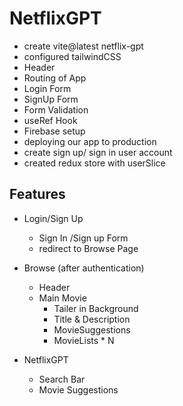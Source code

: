 # NetflixGPT

- create vite@latest netflix-gpt
- configured tailwindCSS
- Header
- Routing of App
- Login Form
- SignUp Form
- Form Validation
- useRef Hook
- Firebase setup
- deploying our app to production
- create sign up/ sign in user account
- created redux store with userSlice    


## Features
- Login/Sign Up 
    - Sign In /Sign up Form
    - redirect to Browse Page
    
- Browse (after authentication)
    - Header
    - Main Movie
        - Tailer in Background
        - Title & Description
        - MovieSuggestions
        - MovieLists * N
- NetflixGPT   
    - Search Bar
    - Movie Suggestions
